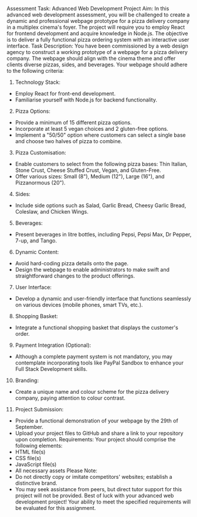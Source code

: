Assessment Task: Advanced Web Development Project
Aim:
In this advanced web development assessment, you will be challenged to create a dynamic and
professional webpage prototype for a pizza delivery company in a multiplex cinema's foyer. The
project will require you to employ React for frontend development and acquire knowledge in Node.js.
The objective is to deliver a fully functional pizza ordering system with an interactive user interface.
Task Description:
You have been commissioned by a web design agency to construct a working prototype of a webpage
for a pizza delivery company. The webpage should align with the cinema theme and offer clients
diverse pizzas, sides, and beverages. Your webpage should adhere to the following criteria:
1. Technology Stack:
- Employ React for front-end development.
- Familiarise yourself with Node.js for backend functionality.
2. Pizza Options:
- Provide a minimum of 15 different pizza options.
- Incorporate at least 5 vegan choices and 2 gluten-free options.
- Implement a "50/50" option where customers can select a single base and choose two
halves of pizza to combine.
3. Pizza Customisation:
- Enable customers to select from the following pizza bases: Thin Italian, Stone Crust,
Cheese Stuffed Crust, Vegan, and Gluten-Free.
- Offer various sizes: Small (8"), Medium (12"), Large (16"), and Pizzanormous (20").
4. Sides:
- Include side options such as Salad, Garlic Bread, Cheesy Garlic Bread, Coleslaw, and
Chicken Wings.
5. Beverages:
- Present beverages in litre bottles, including Pepsi, Pepsi Max, Dr Pepper, 7-up, and
Tango.
6. Dynamic Content:
- Avoid hard-coding pizza details onto the page.
- Design the webpage to enable administrators to make swift and straightforward
changes to the product offerings.
7. User Interface:
- Develop a dynamic and user-friendly interface that functions seamlessly on various
devices (mobile phones, smart TVs, etc.).
8. Shopping Basket:
- Integrate a functional shopping basket that displays the customer's order.
9. Payment Integration (Optional):
- Although a complete payment system is not mandatory, you may contemplate
incorporating tools like PayPal Sandbox to enhance your Full Stack Development skills.
10. Branding:
- Create a unique name and colour scheme for the pizza delivery company, paying
attention to colour contrast.
11. Project Submission:
- Provide a functional demonstration of your webpage by the 29th of September.
- Upload your project files to GitHub and share a link to your repository upon
completion.
Requirements:
Your project should comprise the following elements:
- HTML file(s)
- CSS file(s)
- JavaScript file(s)
- All necessary assets
Please Note:
- Do not directly copy or imitate competitors' websites; establish a distinctive brand.
- You may seek assistance from peers, but direct tutor support for this project will not
be provided.
Best of luck with your advanced web development project! Your ability to meet the specified
requirements will be evaluated for this assignment.
